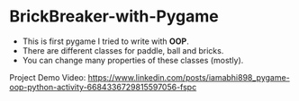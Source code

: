 # BrickBreaker-with-Pygame

- This is first pygame I tried to write with **OOP**.
- There are different classes for paddle, ball and bricks. 
- You can change many properties of these classes (mostly).

Project Demo Video: https://www.linkedin.com/posts/iamabhi898_pygame-oop-python-activity-6684336729815597056-fspc
